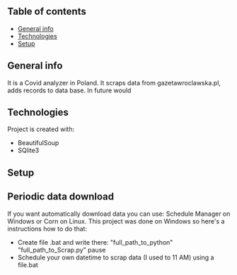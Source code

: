 ## Table of contents
* [General info](#general-info)
* [Technologies](#technologies)
* [Setup](#setup)

## General info
It is a Covid analyzer in Poland. It scraps data from gazetawroclawska.pl, adds records to data base. In future would
	
## Technologies
Project is created with:
* BeautifulSoup
* SQlite3

## Setup

## Periodic data download
If you want automatically download data you can use: Schedule Manager on Windows or Corn on Linux. This project was done on Windows so here's a instructions how to do that:
* Create file .bat and write there: 
"full_path_to_python" "full_path_to_Scrap.py"
pause
* Schedule your own datetime to scrap data (I used to 11 AM) using a file.bat

